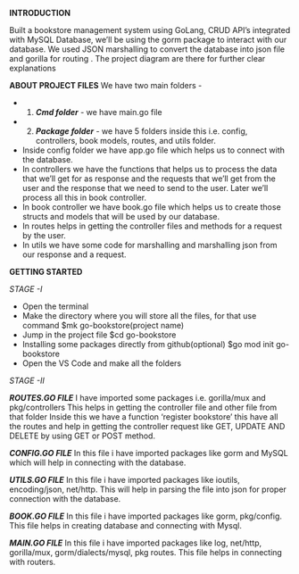 **INTRODUCTION**

Built a bookstore management system using GoLang, CRUD API’s integrated with  MySQL Database, we’ll be using the gorm package to interact with our database. We used JSON marshalling to convert the database into json file and gorilla for routing . 
The project diagram are there for further clear explanations


**ABOUT PROJECT FILES**
We have two main folders -
- 1. ***Cmd folder*** - we have main.go file
- 2. ***Package folder*** - we have 5 folders inside this i.e. config, controllers, book models, routes, and utils folder.
- Inside config folder we have app.go file which helps us to connect with the database.
- In controllers we have the functions that helps us to process the data that we’ll get for as response and the requests that we’ll get from the user and the response that we need to send to the user. Later we’ll process all this in book controller.
- In book controller we have book.go file which helps us to create those structs and models that will be used by our database.
- In routes helps in getting the controller files and methods for a request by the user.
- In utils we have some code for marshalling and marshalling json from our response and a request.


**GETTING STARTED**

*STAGE -I*
- Open the terminal 
- Make the directory where you will store all the files, for that use command $mk go-bookstore(project name)
- Jump in the project file $cd go-bookstore
- Installing some packages directly from github(optional)
$go mod init go-bookstore
- Open the VS Code and make all the folders

*STAGE -II*

***ROUTES.GO FILE***
I have imported some packages i.e. gorilla/mux and pkg/controllers
This helps in getting the controller file and other file from that folder
Inside this we have a function ‘register bookstore’ this have all the routes and help in getting the controller request like GET, UPDATE AND DELETE by using GET or POST method.

***CONFIG.GO FILE***
In this file i have imported packages like gorm and MySQL which will help in connecting with the database.

***UTILS.GO FILE***
In this file i have imported packages like ioutils, encoding/json, net/http.
This will help in parsing the file into json for proper connection with the database.

***BOOK.GO FILE***
In this file i have imported packages like gorm, pkg/config.
This file helps in creating database and connecting with Mysql.

***MAIN.GO FILE***
In this file i have imported packages like log, net/http, gorilla/mux, gorm/dialects/mysql, pkg routes.
This file helps in connecting with routers.

